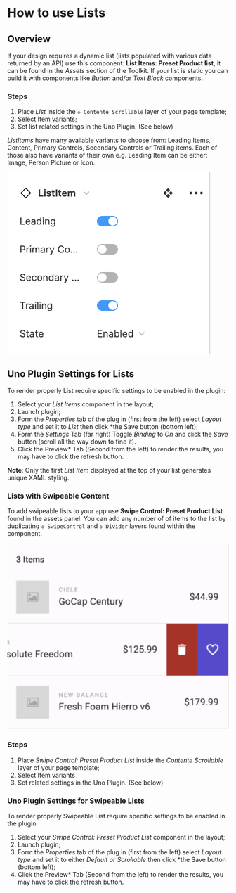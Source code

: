# How to use Lists

## Overview

If your design requires a dynamic list (lists populated with various data returned by an API) use this component: **List Items: Preset Product list**, it can be found in the *Assets* section of the Toolkit. If your list is static you can build it with components like *Button* and/or *Text Block* components.

### Steps

1. Place *List* inside the `◇ Contente Scrollable` layer of your page template;
2. Select Item variants;
3. Set list related settings in the Uno Plugin. (See below)

*ListItems* have many available variants to choose from: Leading Items, Content, Primary Controls, Secondary Controls or Trailing items. Each of those also have variants of their own e.g. Leading Item can be either: Image, Person Picture or Icon.


![ListItem Variants.png](assets/lists-variants.png)

## Uno Plugin Settings for Lists

To render properly List require specific settings to be enabled in the plugin:

1. Select your *List Items* component in the layout;
2. Launch plugin;
3. Form the *Properties* tab of the plug in (first from the left) select *Layout type* and set it to *List* then click *the Save button (bottom left);
4. Form the *Settings* Tab (far right) Toggle *Binding* to *On* and click the *Save* button (scroll all the way down to find it).
5. Click the Preview* Tab (Second from the left) to render the results, you may have to click the refresh button.

**Note**: Only the first *List Item* displayed at the top of your list generates unique XAML styling.

### Lists with Swipeable Content

To add swipeable lists to your app use **Swipe Control: Preset Product List** found in the assets panel. You can add any number of of items to the list by duplicating `◇ SwipeControl` and `◇ Divider` layers found within the component.

![](assets/lists-swipeable.png)

### Steps

1. Place *Swipe Control: Preset Product List* inside the *Contente Scrollable* layer of your page template;
2. Select Item variants
3. Set related settings in the Uno Plugin. (See below)

### Uno Plugin Settings for Swipeable Lists

To render properly Swipeable List require specific settings to be enabled in the plugin:

1. Select your *Swipe Control: Preset Product List* component in the layout;
2. Launch plugin;
3. Form the *Properties* tab of the plug in (first from the left) select *Layout type* and set it to either *Default or Scrollable* then click *the Save button (bottom left);
4. Click the Preview* Tab (Second from the left) to render the results, you may have to click the refresh button.
